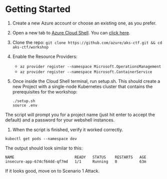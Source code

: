 # Getting Started

1. Create a new Azure account or choose an existing one, as you prefer.

1.  Open a new tab to [Azure Cloud Shell](https://learn.microsoft.com/en-us/azure/cloud-shell/get-started/classic?tabs=azurecli).  You can [click here](https://shell.azure.com/).

1. Clone the repo: `git clone https://github.com/azure/aks-ctf.git && cd aks-ctf/workshop`

1. Enable the Resource Providers:
    * `az provider register --namespace Microsoft.OperationsManagement`
    * `az provider register --namespace Microsoft.ContainerService`

1. Once inside the Cloud Shell terminal, run setup.sh. This should create a new Project with a single-node Kubernetes cluster that contains the prerequisites for the workshop:
    ```console
    ./setup.sh
    source .env
    ```

The script will prompt you for a project name (just hit enter to accept the default) and a password for your webshell instances.

1. When the script is finished, verify it worked correctly.

```console
kubectl get pods --namespace dev
```

The output should look similar to this:
```
NAME                           READY   STATUS    RESTARTS   AGE
insecure-app-674cf64dd-qf7md   1/1     Running   0          63m
```

If it looks good, move on to Scenario 1 Attack.
